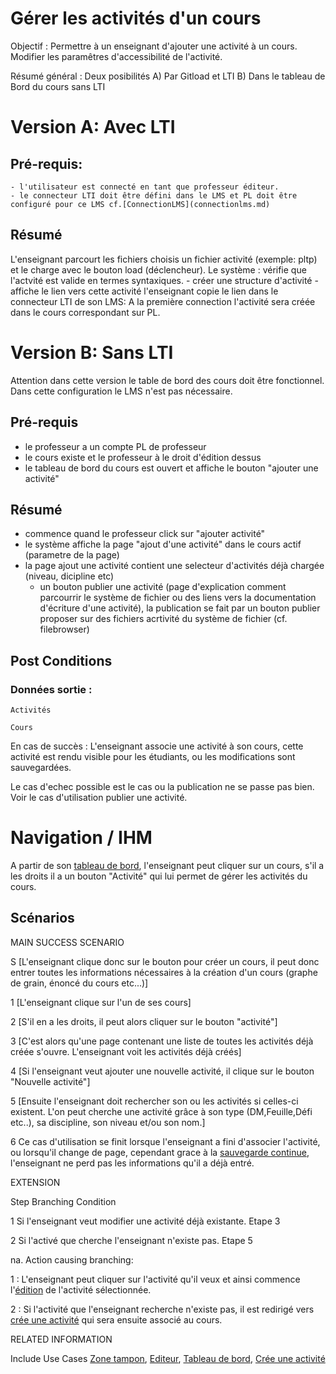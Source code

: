 # Gérer les activités d'un cours


Objectif : Permettre à un enseignant d'ajouter une activité à un cours. Modifier les paramêtres d'accessibilité de l'activité.



Résumé général : Deux posibilités 
A) Par Gitload et LTI
B) Dans le tableau de Bord du cours sans LTI

# Version A: Avec LTI
## Pré-requis:
	- l'utilisateur est connecté en tant que professeur éditeur.
	- le connecteur LTI doit être défini dans le LMS et PL doit être configuré pour ce LMS cf.[ConnectionLMS](connectionlms.md)
## Résumé
L'enseignant parcourt les fichiers choisis un fichier activité (exemple: pltp) et le charge avec le bouton load (déclencheur).
Le système : vérifie que l'actvité  est valide en termes syntaxiques.
	- créer une structure d'activité 
	- affiche le lien vers cette activité
l'enseignant copie le lien dans le connecteur LTI de son LMS:
A la première connection l'activité sera créée dans le cours correspondant sur PL.

# Version B: Sans LTI
Attention dans cette version le table de bord des cours doit être fonctionnel. Dans cette configuration le LMS n'est pas nécessaire.
## Pré-requis 
- le professeur a un compte PL de professeur
- le cours existe et le professeur à le droit d'édition dessus
- le tableau de bord du cours est ouvert et affiche le bouton "ajouter une activité" 
## Résumé 
- commence quand le professeur click sur "ajouter activité"
- le système affiche la page "ajout d'une activité" dans le cours actif (parametre de la page)
- la page ajout une activité contient une selecteur d'activités déjà chargée (niveau, dicipline etc)
	- un bouton publier une activité (page d'explication comment parcourrir le système de fichier ou des liens vers la documentation d'écriture d'une activité), la publication se fait par un bouton publier proposer sur des fichiers acrtivité du système de fichier (cf.  filebrowser)


## Post Conditions

### Données sortie :

	Activités

	Cours

En cas de succès : L'enseignant associe une activité à son cours, cette activité est rendu visible pour les étudiants, ou les modifications sont sauvegardées.

Le cas d'echec possible est le cas ou la publication ne se passe pas bien. Voir le cas d'utilisation publier une activité.

# Navigation / IHM

A partir de son [tableau de bord](../utilisateur/tableaudebord.md), l'enseignant peut cliquer sur un cours, s'il a les droits il a un bouton "Activité" qui lui permet de gérer les activités du cours.

## Scénarios

MAIN SUCCESS SCENARIO

S	[L'enseignant clique donc sur le bouton pour créer un cours, il peut donc entrer toutes les informations nécessaires à la création d'un cours (graphe de grain, énoncé du cours etc...)]

1	[L'enseignant clique sur l'un de ses cours]

2	[S'il en a les droits, il peut alors cliquer sur le bouton "activité"]

3	[C'est alors qu'une page contenant une liste de toutes les activités déjà créée s'ouvre. L'enseignant voit les activités déjà créés]

4   [Si l'enseignant veut ajouter une nouvelle activité, il clique sur le bouton "Nouvelle activité"]

5   [Ensuite l'enseignant doit rechercher son ou les activités si celles-ci existent. L'on peut cherche une activité grâce à son type (DM,Feuille,Défi etc..), sa discipline, son niveau et/ou son nom.]

6   Ce cas d'utilisation se finit lorsque l'enseignant a fini d'associer l'activité, ou lorsqu'il change de page, cependant grace à la [sauvegarde continue](../../concept/zonetampon.md), l'enseignant ne perd pas les informations qu'il a déjà entré.


EXTENSION


Step    Branching Condition

1	 Si l'enseignant veut modifier une activité déjà existante. Etape 3

2    Si l'activé que cherche l'enseignant n'existe pas. Etape 5

na.  Action causing branching:

1 : L'enseignant peut cliquer sur l'activité qu'il veux et ainsi commence l'[édition](../../concept/editeurdechamps.md) de l'activité sélectionnée.

2 : Si l'activité que l'enseignant recherche n'existe pas, il est redirigé vers [crée une activité](../createur/creeractivite.md) qui sera ensuite associé au cours.



RELATED INFORMATION

Include Use Cases	[Zone tampon](../../concept/zonetampon.md), [Editeur](../../concept/editeurdechamps.md), [Tableau de bord](../utilisateur/tableaudebord.md), [Crée une activité](../createur/creeractivite.md)



<!---
Author : Jordan
Validator :
-->
